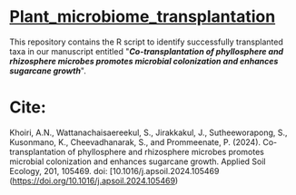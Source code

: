 # [Plant_microbiome_transplantation](https://doi.org/10.1016/j.apsoil.2024.105469)

This repository contains the R script to identify successfully transplanted taxa in our manuscript entitled "***Co-transplantation of phyllosphere and rhizosphere microbes promotes microbial colonization and enhances sugarcane growth***".

# Cite:
Khoiri, A.N., Wattanachaisaereekul, S., Jirakkakul, J., Sutheeworapong, S., Kusonmano, K., Cheevadhanarak, S., and Prommeenate, P. (2024). Co-transplantation of phyllosphere and rhizosphere microbes promotes microbial colonization and enhances sugarcane growth. Applied Soil Ecology, 201, 105469. doi: [10.1016/j.apsoil.2024.105469 (https://doi.org/10.1016/j.apsoil.2024.105469)

